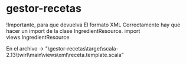 # gestor-recetas
 
!Importante, para que devuelva El formato XML Correctamente hay que hacer un import de la clase IngredientResource.
 import views.IngredientResource
 
 En el archivo -> "\gestor-recetas\target\scala-2.13\twirl\main\views\xml\receta.template.scala"

